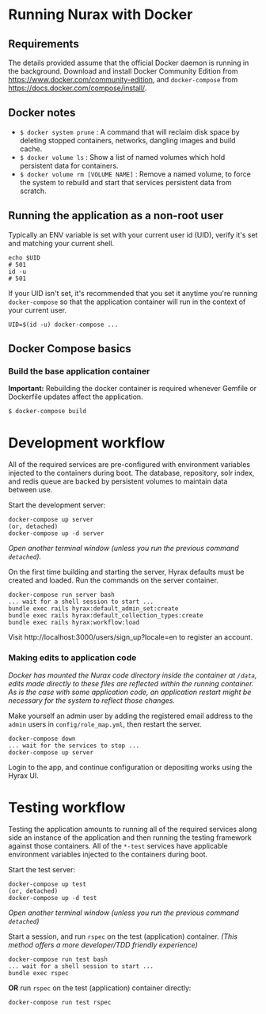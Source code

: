 # Running Nurax with Docker

## Requirements

The details provided assume that the official Docker daemon is running in the background. Download and install Docker Community Edition from https://www.docker.com/community-edition, and `docker-compose` from https://docs.docker.com/compose/install/.

## Docker notes

- `$ docker system prune` : A command that will reclaim disk space by deleting stopped containers, networks, dangling images and build cache.
- `$ docker volume ls` : Show a list of named volumes which hold persistent data for containers.
- `$ docker volume rm [VOLUME NAME]` : Remove a named volume, to force the system to rebuild and start that services persistent data from scratch.

## Running the application as a non-root user

Typically an ENV variable is set with your current user id (UID), verify it's set and matching your current shell.

    echo $UID
    # 501
    id -u
    # 501

If your UID isn't set, it's recommended that you set it anytime you're running `docker-compose` so that the application container will run in the context of your current user.

    UID=$(id -u) docker-compose ...

## Docker Compose basics

### Build the base application container

**Important:** Rebuilding the docker container is required whenever Gemfile or Dockerfile updates affect the application.

`$ docker-compose build`

# Development workflow

All of the required services are pre-configured with environment variables injected to the containers during boot. The database, repository, solr index, and redis queue are backed by persistent volumes to maintain data between use.

Start the development server:

    docker-compose up server
    (or, detached)
    docker-compose up -d server

_Open another terminal window (unless you run the previous command `detached`)._

On the first time building and starting the server, Hyrax defaults must be created and loaded. Run the commands on the server container.

    docker-compose run server bash
    ... wait for a shell session to start ...
    bundle exec rails hyrax:default_admin_set:create
    bundle exec rails hyrax:default_collection_types:create
    bundle exec rails hyrax:workflow:load

Visit http://localhost:3000/users/sign_up?locale=en to register an account.

### Making edits to application code

_Docker has mounted the Nurax code directory inside the container at `/data`, edits made directly to these files are reflected within the running container. As is the case with some application code, an application restart might be necessary for the system to reflect those changes._

Make yourself an admin user by adding the registered email address to the `admin` users in `config/role_map.yml`, then restart the server.

    docker-compose down
    ... wait for the services to stop ...
    docker-compose up server

Login to the app, and continue configuration or depositing works using the Hyrax UI.

# Testing workflow

Testing the application amounts to running all of the required services along side an instance of the application and then running the testing framework against those containers. All of the `*-test` services have applicable environment variables injected to the containers during boot.

Start the test server:

    docker-compose up test
    (or, detached)
    docker-compose up -d test

_Open another terminal window (unless you run the previous command `detached`)_

Start a session, and run `rspec` on the test (application) container. _(This method offers a more developer/TDD friendly experience)_

    docker-compose run test bash
    ... wait for a shell session to start ...
    bundle exec rspec

**OR** run `rspec` on the test (application) container directly:

    docker-compose run test rspec
